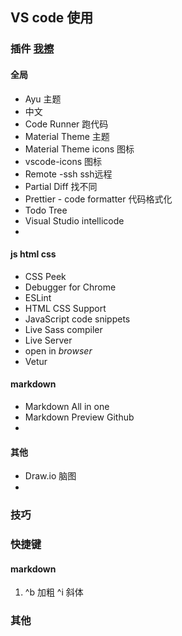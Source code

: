 ## VS code 使用
### 插件 [我擦](../JS/JS.md)
#### 全局
* Ayu 主题
* 中文
* Code Runner 跑代码
* Material Theme 主题
* Material Theme icons 图标
* vscode-icons  图标
* Remote -ssh  ssh远程
* Partial Diff 找不同
* Prettier - code formatter  代码格式化
* Todo Tree
* Visual Studio intellicode
* 
#### js html css
- CSS Peek
- Debugger for Chrome
- ESLint
- HTML CSS Support
- JavaScript code snippets
- Live Sass compiler
- Live Server
- open in *browser*
- Vetur

#### markdown
- Markdown All in one
- Markdown Preview Github
- 
#### 其他
- Draw.io   脑图
- 
### 技巧
### 快捷键

#### markdown
1. ^b 加粗 ^i 斜体
### 其他